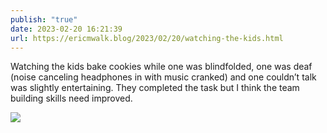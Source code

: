 ```yaml
---
publish: "true"
date: 2023-02-20 16:21:39
url: https://ericmwalk.blog/2023/02/20/watching-the-kids.html
---
```

Watching the kids bake cookies while one was blindfolded, one was deaf (noise canceling headphones in with music cranked) and one couldn’t talk was slightly entertaining. They completed the task but I think the team building skills need improved.

![](https://ericmwalk.blog/uploads/2023/e91dcbf2fe.jpg)